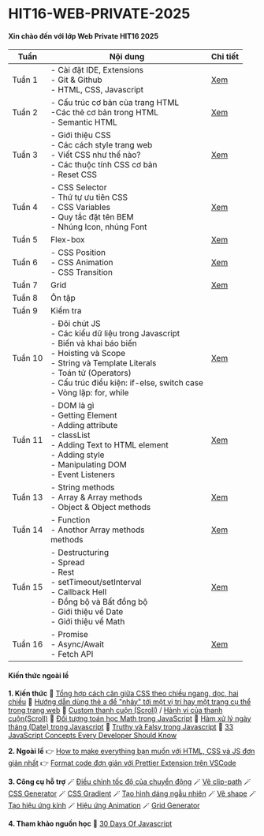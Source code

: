 # HIT16-WEB-PRIVATE-2025

#### Xin chào đến với lớp Web Private HIT16 2025

| Tuần    | Nội dung                                                                                                                                                                                                                                  | Chi tiết                                                             |
| ------- | ----------------------------------------------------------------------------------------------------------------------------------------------------------------------------------------------------------------------------------------- | -------------------------------------------------------------------- |
| Tuần 1  | - Cài đặt IDE, Extensions<br>- Git & Github<br>- HTML, CSS, Javascript                                                                                                                                                                    | [Xem](../Web-private-2025/HIT16-WEB-PRIVATE-2024/week-1/README.html) |
| Tuần 2  | - Cấu trúc cơ bản của trang HTML<br>-Các thẻ cơ bản trong HTML<br>- Semantic HTML                                                                                                                                                         | [Xem](./HIT16-WEB-PRIVATE-2024/week-1/README.html)                   |
| Tuần 3  | - Giới thiệu CSS<br>- Các cách style trang web<br>- Viết CSS như thế nào?<br>- Các thuộc tính CSS cơ bản <br>- Reset CSS                                                                                                                  | [Xem](./HIT16-WEB-PRIVATE-2024/week-3/README.html)                   |
| Tuần 4  | - CSS Selector<br>- Thứ tự ưu tiên CSS<br>- CSS Variables<br>- Quy tắc đặt tên BEM <br>- Nhúng Icon, nhúng Font                                                                                                                           | [Xem](./HIT16-WEB-PRIVATE-2024/week-4/README.html)                   |
| Tuần 5  | Flex-box                                                                                                                                                                                                                                  | [Xem](./HIT16-WEB-PRIVATE-2024/week-5/README.html)                   |
| Tuần 6  | - CSS Position<br>- CSS Animation<br>- CSS Transition                                                                                                                                                                                     | [Xem](./HIT16-WEB-PRIVATE-2024/week-6/README.html)                   |
| Tuần 7  | Grid                                                                                                                                                                                                                                      | [Xem](./HIT16-WEB-PRIVATE-2024/week-7/README.html)                   |
| Tuần 8  | Ôn tập                                                                                                                                                                                                                                    |                                                                      |
| Tuần 9  | Kiểm tra                                                                                                                                                                                                                                  |                                                                      |
| Tuần 10 | - Đôi chút JS<br>- Các kiểu dữ liệu trong Javascript <br>- Biến và khai báo biến<br>- Hoisting và Scope<br>- String và Template Literals<br>- Toán tử (Operators)<br>- Cấu trúc điều kiện: if-else, switch case<br>- Vòng lặp: for, while | [Xem](./HIT16-WEB-PRIVATE-2024/week-10/README.html)                  |
| Tuần 11 | - DOM là gì<br>- Getting Element<br>- Adding attribute<br>- classList<br>- Adding Text to HTML element<br>- Adding style<br>- Manipulating DOM<br>- Event Listeners                                                                       | [Xem](./HIT16-WEB-PRIVATE-2024/week-11/README.html)                  |
| Tuần 13 | - String methods<br>- Array & Array methods<br>- Object & Object methods                                                                                                                                                                  | [Xem](./HIT16-WEB-PRIVATE-2024/week-13/README.html)                  |
| Tuần 14 | - Function<br>- Anothor Array methods<br> methods                                                                                                                                                                                         | [Xem](./HIT16-WEB-PRIVATE-2024/week-14/README.html)                  |
| Tuần 15 | - Destructuring<br>- Spread<br>- Rest <br>- setTimeout/setInterval<br> - Callback Hell<br>- Đồng bộ và Bất đồng bộ<br>- Giới thiệu về Date <br>- Giới thiệu về Math                                                                       | [Xem](./HIT16-WEB-PRIVATE-2024/week-15/README.html)                  |
| Tuần 16 | - Promise<br>- Async/Await<br>- Fetch API                                                                                                                                                                                                 | [Xem](./HIT16-WEB-PRIVATE-2024/week-16/README.html)                  |

#### Kiến thức ngoài lề

**1. Kiến thức**
🔑 [Tổng hợp cách căn giữa CSS theo chiều ngang, dọc, hai chiều](https://vietnix.vn/can-giua-css/)
🔑 [Hướng dẫn dùng thẻ a để "nhảy" tới một vị trí hay một trang cụ thể trong trang web](https://www.w3docs.com/snippets/html/how-to-create-an-anchor-link-to-jump-to-a-specific-part-of-a-page.html)
🔑 [Custom thanh cuộn (Scroll)](https://www.w3schools.com/howto/howto_css_custom_scrollbar.asp) / [Hành vi của thanh cuộn(Scroll)](https://www.w3schools.com/cssref/pr_scroll-behavior.php)
🔑 [Đối tượng toán học Math trong JavaScript](https://viblo.asia/p/su-dung-math-trong-javascript-LzD5dwNWljY)
🔑 [Hàm xử lý ngày tháng (Date) trong Javascript](https://viblo.asia/p/ham-xu-ly-ngay-thang-date-trong-javascript-XL6lA47DZek)
🔑 [Truthy và Falsy trong Javascript](https://viblo.asia/p/truthy-va-falsy-trong-javascript-la-gi-RQqKLbjOl7z)
🔑 [33 JavaScript Concepts Every Developer Should Know](https://dev.to/vidova/33-javascript-concepts-every-beginner-should-know-with-tutorials-4kao)

**2. Ngoài lề**
👉 [How to make everything bạn muốn với HTML, CSS và JS đơn giản nhất](https://www.w3schools.com/howto/default.asp)
👉 [Format code đơn giản với Prettier Extension trên VSCode](https://viblo.asia/p/format-code-voi-prettier-tren-vs-code-RQqKLb70l7z)

**3. Công cụ hỗ trợ**
🪄 [Điều chỉnh tốc độ của chuyển động](https://cubic-bezier.com/#.17,.67,.83,.67)
🪄 [Vẽ clip-path](https://bennettfeely.com/clippy/)
🪄 [CSS Generator](https://cssgenerator.org/)
🪄 [CSS Gradient](https://cssgradient.io/)
🪄 [Tạo hình dáng ngẫu nhiên](https://www.blobmaker.app/)
🪄 [Vẽ shape](https://www.shapedivider.app/)
🪄 [Tạo hiệu ứng kính](https://hype4.academy/tools/glassmorphism-generator)
🪄 [Hiệu ứng Animation](https://animista.net/)
🪄 [Grid Generator](https://cssgrid-generator.netlify.app)

**4. Tham khảo nguồn học**
📖 [30 Days Of Javascript](https://github.com/Asabeneh/30-Days-Of-JavaScript)
